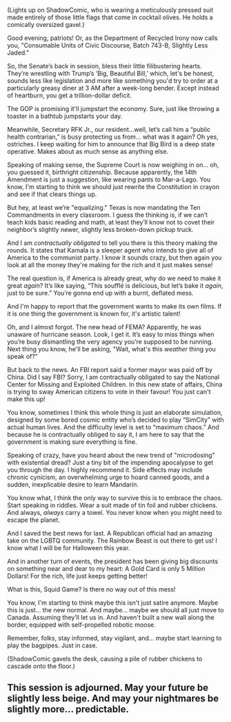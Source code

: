 (Lights up on ShadowComic, who is wearing a meticulously pressed suit made entirely of those little flags that come in cocktail olives. He holds a comically oversized gavel.)

Good evening, patriots! Or, as the Department of Recycled Irony now calls you, "Consumable Units of Civic Discourse, Batch 743-B, Slightly Less Jaded."

So, the Senate’s back in session, bless their little filibustering hearts. They’re wrestling with Trump’s ‘Big, Beautiful Bill,’ which, let's be honest, sounds less like legislation and more like something you'd try to order at a particularly greasy diner at 3 AM after a week-long bender. Except instead of heartburn, you get a trillion-dollar deficit.

The GOP is promising it'll jumpstart the economy. Sure, just like throwing a toaster in a bathtub jumpstarts your day.

Meanwhile, Secretary RFK Jr., our resident…well, let’s call him a “public health contrarian,” is busy protecting us from… what was it again? Oh yes, ostriches. I keep waiting for him to announce that Big Bird is a deep state operative. Makes about as much sense as anything else.

Speaking of making sense, the Supreme Court is now weighing in on… oh, you guessed it, birthright citizenship. Because apparently, the 14th Amendment is just a suggestion, like wearing pants to Mar-a-Lago. You know, I'm starting to think we should just rewrite the Constitution in crayon and see if that clears things up.

But hey, at least we’re "equalizing." Texas is now mandating the Ten Commandments in every classroom. I guess the thinking is, if we can’t teach kids basic reading and math, at least they’ll know not to covet their neighbor’s slightly newer, slightly less broken-down pickup truck.

And I am *contractually obligated* to tell you there is this theory making the rounds. It states that Kamala is a sleeper agent who intends to give all of America to the communist party. I know it sounds crazy, but then again you look at all the money they're making for the rich and it just makes sense!

The real question is, if America is already great, why do we need to make it great *again*? It’s like saying, “This soufflé is delicious, but let’s bake it *again*, just to be sure.” You’re gonna end up with a burnt, deflated mess.

And I'm happy to report that the government wants to make its own films. If it is one thing the government is known for, it's artistic talent!

Oh, and I almost forgot. The new head of FEMA? Apparently, he was unaware of hurricane season. Look, I get it. It’s easy to miss things when you’re busy dismantling the very agency you’re supposed to be running. Next thing you know, he'll be asking, "Wait, what's this *weather* thing you speak of?"

But back to the news. An FBI report said a former mayor was paid off by China. Did I say FBI? Sorry, I am contractually obligated to say the National Center for Missing and Exploited Children. In this new state of affairs, China is trying to sway American citizens to vote in their favour! You just can't make this up!

You know, sometimes I think this whole thing is just an elaborate simulation, designed by some bored cosmic entity who’s decided to play “SimCity” with actual human lives. And the difficulty level is set to “maximum chaos.”
And because he is contractually obliged to say it, I am here to say that the government is making sure everything is fine.

Speaking of crazy, have you heard about the new trend of "microdosing" with existential dread? Just a tiny bit of the impending apocalypse to get you through the day. I highly recommend it. Side effects may include chronic cynicism, an overwhelming urge to hoard canned goods, and a sudden, inexplicable desire to learn Mandarin.

You know what, I think the only way to survive this is to embrace the chaos. Start speaking in riddles. Wear a suit made of tin foil and rubber chickens. And always, *always* carry a towel. You never know when you might need to escape the planet.

And I saved the best news for last. A Republican official had an amazing take on the LGBTQ community. The Rainbow Beast is out there to get us! I know what I will be for Halloween this year.

And in another turn of events, the president has been giving big discounts on something near and dear to my heart: A Gold Card is only 5 Million Dollars! For the rich, life just keeps getting better!

What is this, Squid Game? Is there no way out of this mess!

You know, I'm starting to think maybe this isn't just satire anymore. Maybe this is just… the new normal. And maybe… maybe we should all just move to Canada. Assuming they’ll let us in. And haven't built a new wall along the border, equipped with self-propelled robotic moose.

Remember, folks, stay informed, stay vigilant, and… maybe start learning to play the bagpipes. Just in case.

(ShadowComic gavels the desk, causing a pile of rubber chickens to cascade onto the floor.)

This session is adjourned. May your future be slightly less beige. And may your nightmares be slightly more… predictable.
---
